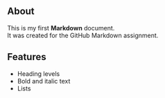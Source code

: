 ## About
This is my first **Markdown** document.  
It was created for the GitHub Markdown assignment.

## Features
- Heading levels
- Bold and italic text
- Lists

